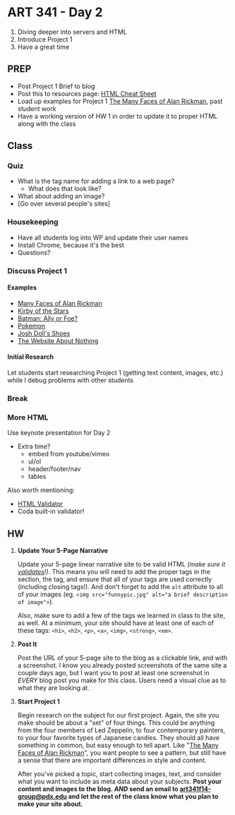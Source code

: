 ART 341 - Day 2
=======================================

1. Diving deeper into servers and HTML
2. Introduce Project 1
3. Have a great time



PREP
---------------------------------------
- Post Project 1 Brief to blog
- Post this to resources page: [HTML Cheat Sheet](http://www.addedbytes.com/download/html-cheat-sheet-v1/png/)
- Load up examples for Project 1 [The Many Faces of Alan Rickman](http://themanyfacesof.com/alan-rickman/), past student work
- Have a working version of HW 1 in order to update it to proper HTML along with the class






Class
---------------------------------------

### Quiz 
- What is the tag name for adding a link to a web page?
	- What does that look like?
- What about adding an image? 
- [Go over several people's sites]


### Housekeeping
- Have all students log into WP and update their user names
- Install Chrome, because it's the best
- Questions?



### Discuss Project 1




#### Examples
- [Many Faces of Alan Rickman](http://themanyfacesof.com/alan-rickman/)
- [Kirby of the Stars](http://web.pdx.edu/~chereea/kirby/index.html)
- [Batman: Ally or Foe?](http://web.pdx.edu/~mml2/batman_web/)
- [Pokemon](http://web.pdx.edu/~alan4/HRNZ341PRJ1/bulbasaur.html)
- [Josh Doll's Shoes](http://web.pdx.edu/~joshdoll/shoes/)
- [The Website About Nothing](http://web.pdx.edu/~phillip2/websiteaboutnothing/index.html)


#### Initial Research

Let students start researching Project 1 (getting text content, images, etc.) while I debug problems with other students


### Break



### More HTML

Use keynote presentation for Day 2


- Extra time?
	- embed from youtube/vimeo
	- ul/ol
	- header/footer/nav
	- tables

Also worth mentioning:
- [HTML Validator](http://validator.w3.org/)
- Coda built-in validator!










HW
---------------------------------------
1. **Update Your 5-Page Narrative**

	Update your 5-page linear narrative site to be valid HTML *(make sure it [validates](http://validator.w3.org/)!)*. This means you will need to add the proper tags in the <head> section, the <doctype> tag, and ensure that all of your tags are used correctly (including closing tags!). And don't forget to add the `alt` attribute to all of your images (eg. `<img src="funnypic.jpg" alt="a brief description of image">`). 

	Also, make sure to add a few of the tags we learned in class to the site, as well. At a minimum, your site should have at least one of each of these tags: `<h1>`, `<h2>`, `<p>`, `<a>`, `<img>`, `<strong>`, `<em>`.


3. **Post It**

	Post the URL of your 5-page site to the blog as a clickable link, and with a screenshot. I know you already posted screenshots of the same site a couple days ago, but I want you to post at least one screenshot in *EVERY* blog post you make for this class. Users need a visual clue as to what they are looking at.


4. **Start Project 1**

	Begin research on the subject for our first project. Again, the site you make should be about a "set" of four things. This could be anything from the four members of Led Zeppelin, to four contemporary painters, to your four favorite types of Japanese candies. They should all have something in common, but easy enough to tell apart. Like "[The Many Faces of Alan Rickman](http://themanyfacesof.com/alan-rickman/)", you want people to see a pattern, but still have a sense that there are important differences in style and content.

	After you've picked a topic, start collecting images, text, and consider what you want to include as meta data about your subjects. **Post your content and images to the blog. *AND* send an email to art341f14-group@pdx.edu and let the rest of the class know what you plan to make your site about.** 